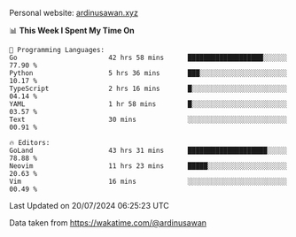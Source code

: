 Personal website: [ardinusawan.xyz](https://ardinusawan.xyz)

<!--START_SECTION:waka-->
📊 **This Week I Spent My Time On** 

```text
💬 Programming Languages: 
Go                       42 hrs 58 mins      ███████████████████░░░░░░   77.90 % 
Python                   5 hrs 36 mins       ███░░░░░░░░░░░░░░░░░░░░░░   10.17 % 
TypeScript               2 hrs 16 mins       █░░░░░░░░░░░░░░░░░░░░░░░░   04.14 % 
YAML                     1 hr 58 mins        █░░░░░░░░░░░░░░░░░░░░░░░░   03.57 % 
Text                     30 mins             ░░░░░░░░░░░░░░░░░░░░░░░░░   00.91 % 

🔥 Editors: 
GoLand                   43 hrs 31 mins      ████████████████████░░░░░   78.88 % 
Neovim                   11 hrs 23 mins      █████░░░░░░░░░░░░░░░░░░░░   20.63 % 
Vim                      16 mins             ░░░░░░░░░░░░░░░░░░░░░░░░░   00.49 % 
```


 Last Updated on 20/07/2024 06:25:23 UTC
<!--END_SECTION:waka-->
Data taken from https://wakatime.com/@ardinusawan
